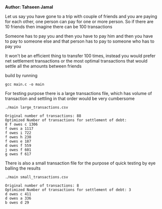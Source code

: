 
**Author: Tahseen Jamal**

Let us say you have gone to a trip with couple of friends and you are paying for each other, one person can pay for one or more person. So if there are 10 friends then imagine there can be 100 transactions

Someone has to pay you and then you have to pay him and then you have to pay to someone else and that person has to pay to someone who has to pay you

It won't be an efficient thing to transfer 100 times, instead you would prefer net settlement transactions or the most optimal transactions that would settle all the amounts between friends

build by running

    gcc main.c -o main

For testing purpose there is a large transactions file, which has volume of transaction and settling in that order would be very cumbersome

    ./main large_transactions.csv 
    
    Original number of transactions: 88 
    Optimized Number of transactions for settlement of debt: 
    8 f owes c 1306 
    f owes a 1117 
    f owes i 722 
    f owes h 238 
    f owes e 187 
    d owes f 559 
    j owes f 601 
    g owes f 617

There is also a small transaction file for the purpose of quick testing by eye balling the results

    ./main small_transactions.csv
    
    Original number of transactions: 8 
    Optimized Number of transactions for settlement of debt: 3 
    d owes c 411 
    d owes a 336 
    b owes d 29

